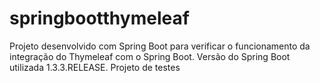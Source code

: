 # springbootthymeleaf


Projeto desenvolvido com Spring Boot para verificar o funcionamento da integração do Thymeleaf com o Spring Boot.
Versão do Spring Boot utilizada 1.3.3.RELEASE.
Projeto de testes
